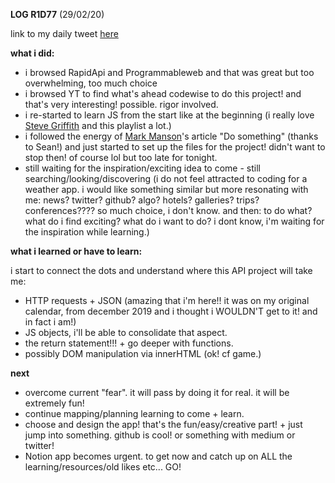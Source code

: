 **LOG R1D77** (29/02/20)

link to my daily tweet [here](https://twitter.com/Nightcoder2/status/1233629604625178624) 

**what i did:**

- i browsed RapidApi and Programmableweb and that was great but too overwhelming, too much choice
- i browsed YT to find what's ahead codewise to do this project! and that's very interesting! possible. rigor involved.
- i re-started to learn JS from the start like at the beginning (i really love [Steve Griffith](https://www.youtube.com/playlist?list=PLyuRouwmQCjkYdv4VjuIbvcMZVWSdOm58) and this playlist a lot.)
- i followed the energy of [Mark Manson](https://markmanson.net/do-something/amp)'s article "Do something" (thanks to Sean!) and just started to set up the files for the project! didn't want to stop then! of course lol but too late for tonight.
- still waiting for the inspiration/exciting idea to come - still searching/looking/discovering (i do not feel attracted to coding for a weather app. i would like something similar but more resonating with me: news? twitter? github? algo? hotels? galleries? trips? conferences???? so much choice, i don't know. and then: to do what? what do i find exciting? what do i want to do? i dont know, i'm waiting for the inspiration while learning.)

**what i learned or have to learn:**

i start to connect the dots and understand where this API project will take me:

- HTTP requests + JSON (amazing that i'm here!! it was on my original calendar, from december 2019 and i thought i WOULDN'T get to it! and in fact i am!)
- JS objects, i'll be able to consolidate that aspect.
- the return statement!!! + go deeper with functions.
- possibly DOM manipulation via innerHTML (ok! cf game.)

**next**

- overcome current "fear". it will pass by doing it for real. it will be extremely fun!
- continue mapping/planning learning to come + learn.
- choose and design the app! that's the fun/easy/creative part! + just jump into something. github is cool! or something with medium or twitter! 
- Notion app becomes urgent. to get now and catch up on ALL the learning/resources/old likes etc... GO! 
